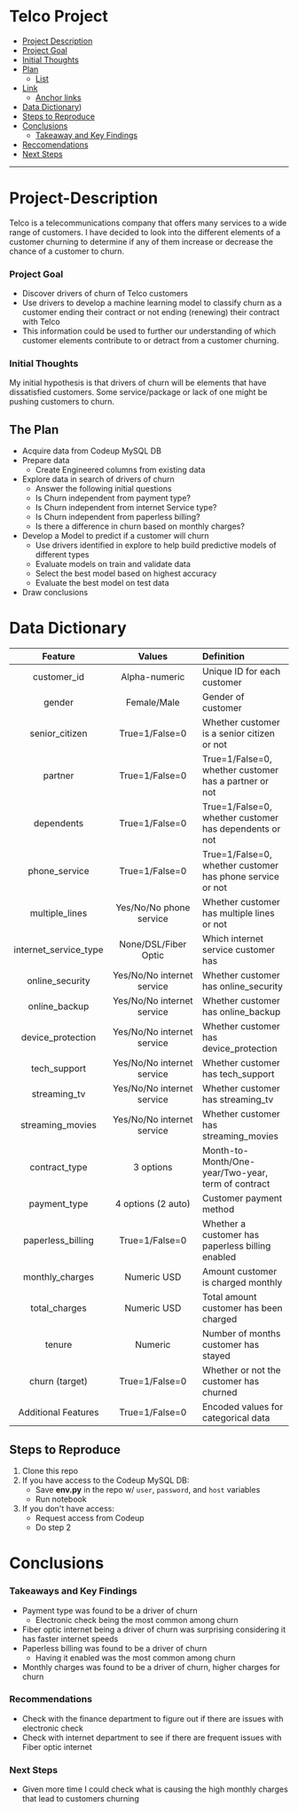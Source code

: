 Telco Project
=============================
<!--Created Anchor links to navigate read me better-->

- [Project Description](#project-description)
- [Project Goal](#project-goal)
- [Initial Thoughts](#Initial-Thoughts)
- [Plan](#Plan)
	- [List](#list)
- [Link](#link)
	- [Anchor links](#anchor-links)
- [Data Dictionary](#data-dictionary))
- [Steps to Reproduce](#steps-to-reporduce)
- [Conclusions](#conclusions)
	- [Takeaway and Key Findings](#takeaway-and-key-findings)
- [Reccomendations](#recommendations)
- [Next Steps](#next-steps)


----------------------------------

# Project-Description

Telco is a telecommunications company that offers many services to a wide range of customers. I have decided to look into the different elements of a customer churning to determine if any of them increase or decrease the chance of a customer to churn.

### Project Goal

* Discover drivers of churn of Telco customers
* Use drivers to develop a machine learning model to classify churn as a customer ending their contract or not ending (renewing) their contract with Telco
* This information could be used to further our understanding of which customer elements contribute to or detract from a customer churning.

### Initial Thoughts

My initial hypothesis is that drivers of churn will be elements that have dissatisfied customers. Some service/package or lack of one might be pushing customers to churn.

## The Plan

* Acquire data from Codeup MySQL DB
* Prepare data
    * Create Engineered columns from existing data
* Explore data in search of drivers of churn
    * Answer the following initial questions
    * Is Churn independent from payment type?
    * Is Churn independent from internet Service type?
    * Is Churn independent from paperless billing?
    * Is there a difference in churn based on monthly charges?
* Develop a Model to predict if a customer will churn
    * Use drivers identified in explore to help build predictive models of different types
    * Evaluate models on train and validate data
    * Select the best model based on highest accuracy
    * Evaluate the best model on test data
* Draw conclusions


# Data Dictionary

|**Feature**|**Values**|**Definition**|
|:--------------------:|:---------------------------:|:-------------------------------------------------------- |
| customer_id           | Alpha-numeric               | Unique ID for each customer                              |
| gender                | Female/Male                 | Gender of customer                                       |
| senior_citizen        | True=1/False=0              | Whether customer is a senior citizen or not              |
| partner               | True=1/False=0              | True=1/False=0, whether customer has a partner or not    |
| dependents            | True=1/False=0              | True=1/False=0, whether customer has dependents or not   |
| phone_service         | True=1/False=0              | True=1/False=0, whether customer has phone service or not|
| multiple_lines        | Yes/No/No phone service     | Whether customer has multiple lines or not               |
| internet_service_type | None/DSL/Fiber Optic        | Which internet service customer has                      |
| online_security       | Yes/No/No internet service | Whether customer has online_security                      |
| online_backup         | Yes/No/No internet service | Whether customer has online_backup                        |
| device_protection     | Yes/No/No internet service | Whether customer has device_protection                    |
| tech_support          | Yes/No/No internet service | Whether customer has tech_support                         |
| streaming_tv          | Yes/No/No internet service | Whether customer has streaming_tv                         |
| streaming_movies      | Yes/No/No internet service | Whether customer has streaming_movies                     |
| contract_type         | 3 options                   | Month-to-Month/One-year/Two-year, term of contract       |
| payment_type          | 4 options (2 auto)          | Customer payment method                                  |
| paperless_billing     | True=1/False=0              | Whether a customer has paperless billing enabled         |
| monthly_charges       | Numeric USD                 | Amount customer is charged monthly                       |
| total_charges         | Numeric USD                 | Total amount customer has been charged                   |
| tenure                | Numeric                     | Number of months customer has stayed                     |
| churn (target)        | True=1/False=0              | Whether or not the customer has churned                  |
| Additional Features   | True=1/False=0              | Encoded values for categorical data                      |


## Steps to Reproduce

1) Clone this repo
2) If you have access to the Codeup MySQL DB:
   - Save **env.py** in the repo w/ `user`, `password`, and `host` variables
   - Run notebook
3) If you don't have access:
   - Request access from Codeup
   - Do step 2

# Conclusions

### Takeaways and Key Findings

* Payment type was found to be a driver of churn
    - Electronic check being the most common among churn
* Fiber optic internet being a driver of churn was surprising considering it has faster internet speeds
* Paperless billing was found to be a driver of churn
    - Having it enabled was the most common among churn
* Monthly charges was found to be a driver of churn, higher charges for churn

### Recommendations

* Check with the finance department to figure out if there are issues with electronic check
* Check with internet department to see if there are frequent issues with Fiber optic internet

### Next Steps

* Given more time I could check what is causing the high monthly charges that lead to customers churning
